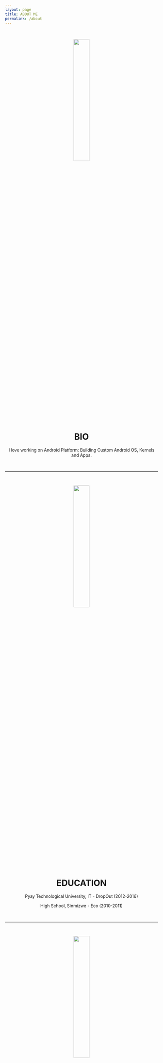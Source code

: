```yaml
---
layout: page
title: ABOUT ME
permalink: /about
---
```

<br>

<p align="center"><img src="https://s20.postimg.cc/g9j3jkr8t/about-me.png" width="32%" height="32%" /></p>
<h1 align="center">BIO</h1>
<p align="center">I love working on Android Platform: Building Custom Android OS, Kernels and Apps.</p>
<br>

---
<br>

<p align="center"><img src="https://s20.postimg.cc/yw1asrp4t/education-icon.png" width="32%" height="32%" /></p>
<h1 align="center">EDUCATION</h1>
<p align="center">Pyay Technological University, IT - DropOut (2012-2016)</p>
<p align="center">High School, Sinmizwe - Eco (2010-2011)</p>
<br>

---
<br>

<p align="center"><img src="https://s20.postimg.cc/il16wgzsd/skill-code.png" width="32%" height="32%" /></p>
<h1 align="center">SKILLS</h1>
<h2 align="center">Programming Languages & Tools</h2>
<p align="center">C, Java, Kolin, Shell Script, HTML, CSS, Git, Linux Kernel, Android System Programming and Android Software/App Development, Android Studio and VS Code.</p>
<br>

---
<br>

<p align="center"><img src="https://s20.postimg.cc/bintf8y25/works.png" width="32%" height="32%" /></p>
<h1 align="center">WORK</h1>
<p align="center">Project Maintainer / Core Contributor <a href="https://github.com/purez-kernel">@PureZ Kernel</a></p>
<br>

---
<br>

<p align="center"><img src="https://s20.postimg.cc/krv1mjifh/github.png" width="32%" height="32%" /></p>
<h1 align="center">GitHub</h1>
<p align="center">PureZ Kernel: <a href="https://github.com/purez-kernel">github/purez-kernel</a></p>
<p align="center">Zaw Zaw: <a href="https://github.com/zawzaww">github/zawzaww</a></p>
<br>

---
<br>

<p align="center"><img src="https://s20.postimg.cc/bp6kfwg7x/interest.png" width="32%" height="32%" /></p>
<h1 align="center">INTERESTS</h1>
<p align="center">Android OS/Kernel, Linux, Android Software Development, Android System Programming, Music, Mobile Photography, Game Playing, Sharing and Writing.</p>
